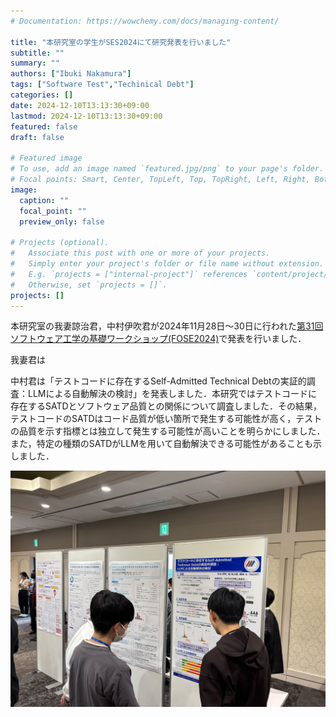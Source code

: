 ```yaml
---
# Documentation: https://wowchemy.com/docs/managing-content/

title: "本研究室の学生がSES2024にて研究発表を行いました"
subtitle: ""
summary: ""
authors: ["Ibuki Nakamura"]
tags: ["Software Test","Techinical Debt"]
categories: []
date: 2024-12-10T13:13:30+09:00
lastmod: 2024-12-10T13:13:30+09:00
featured: false
draft: false

# Featured image
# To use, add an image named `featured.jpg/png` to your page's folder.
# Focal points: Smart, Center, TopLeft, Top, TopRight, Left, Right, BottomLeft, Bottom, BottomRight.
image:
  caption: ""
  focal_point: ""
  preview_only: false

# Projects (optional).
#   Associate this post with one or more of your projects.
#   Simply enter your project's folder or file name without extension.
#   E.g. `projects = ["internal-project"]` references `content/project/deep-learning/index.md`.
#   Otherwise, set `projects = []`.
projects: []
---
```

本研究室の我妻諒治君，中村伊吹君が2024年11月28日〜30日に行われた[第31回ソフトウェア工学の基礎ワークショップ(FOSE2024)](https://fose.jssst.or.jp/fose2024/)で発表を行いました．

我妻君は

中村君は「テストコードに存在するSelf-Admitted Technical Debtの実証的調査：LLMによる自動解決の検討」を発表しました．本研究ではテストコードに存在するSATDとソフトウェア品質との関係について調査しました．その結果，テストコードのSATDはコード品質が低い箇所で発生する可能性が高く，テストの品質を示す指標とは独立して発生する可能性が高いことを明らかにしました．また，特定の種類のSATDがLLMを用いて自動解決できる可能性があることも示しました．

![](nakamura.jpg)